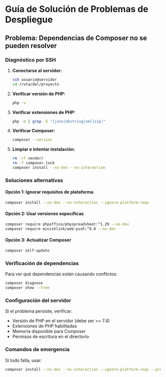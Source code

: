 # Guía de Solución de Problemas de Despliegue

## Problema: Dependencias de Composer no se pueden resolver

### Diagnóstico por SSH

1. **Conectarse al servidor:**
   ```bash
   ssh usuario@servidor
   cd /ruta/del/proyecto
   ```

2. **Verificar versión de PHP:**
   ```bash
   php -v
   ```

3. **Verificar extensiones de PHP:**
   ```bash
   php -m | grep -E "(json|mbstring|xml|zip)"
   ```

4. **Verificar Composer:**
   ```bash
   composer --version
   ```

5. **Limpiar e intentar instalación:**
   ```bash
   rm -rf vendor/
   rm -f composer.lock
   composer install --no-dev --no-interaction
   ```

### Soluciones alternativas

#### Opción 1: Ignorar requisitos de plataforma
```bash
composer install --no-dev --no-interaction --ignore-platform-reqs
```

#### Opción 2: Usar versiones específicas
```bash
composer require phpoffice/phpspreadsheet:^1.29 --no-dev
composer require minishlink/web-push:^9.0 --no-dev
```

#### Opción 3: Actualizar Composer
```bash
composer self-update
```

### Verificación de dependencias

Para ver qué dependencias están causando conflictos:
```bash
composer diagnose
composer show --tree
```

### Configuración del servidor

Si el problema persiste, verificar:
- Versión de PHP en el servidor (debe ser >= 7.4)
- Extensiones de PHP habilitadas
- Memoria disponible para Composer
- Permisos de escritura en el directorio

### Comandos de emergencia

Si todo falla, usar:
```bash
composer install --no-dev --no-interaction --ignore-platform-reqs --prefer-dist
``` 